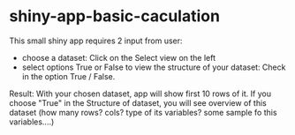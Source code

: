 shiny-app-basic-caculation
==========================

This small shiny app requires 2 input from user: 
- choose a dataset: Click on the Select view on the left
- select options True or False to view the structure of your dataset: Check in the option True / False.

Result:
With your chosen dataset, app will show first 10 rows of it. If you choose "True" in the Structure of dataset,
you will see overview of this dataset (how many rows? cols? type of its variables? some sample fo this variables....) 


